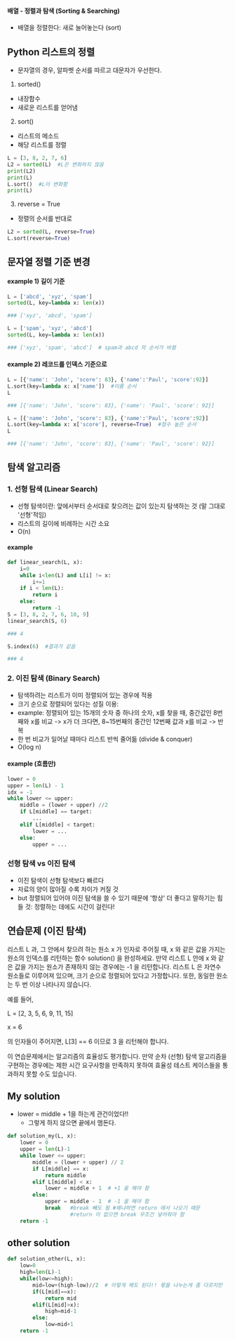 #### 배열 - 정렬과 탐색 (Sorting & Searching)

- 배열을 정렬한다: 새로 늘어놓는다 (sort)

## Python 리스트의 정렬

- 문자열의 경우, 알파벳 순서를 따르고 대문자가 우선한다.

1. sorted()
- 내장함수
- 새로운 리스트를 얻어냄

2. sort()
- 리스트의 메소드
- 해당 리스트를 정렬 

```python
L = [3, 8, 2, 7, 6]
L2 = sorted(L)  #L은 변화하지 않음
print(L2)
print(L)
L.sort()  #L이 변화함
print(L)
```

3. reverse = True
- 정렬의 순서를 반대로
```python
L2 = sorted(L, reverse=True)
L.sort(reverse=True)
```

## 문자열 정렬 기준 변경

#### example 1) 길이 기준
```python
L = ['abcd', 'xyz', 'spam']
sorted(L, key=lambda x: len(x))

### ['xyz', 'abcd', 'spam']
```
```python
L = ['spam', 'xyz', 'abcd']
sorted(L, key=lambda x: len(x))   

### ['xyz', 'spam', 'abcd']  # spam과 abcd 의 순서가 바뀜
```

#### example 2) 레코드를 인덱스 기준으로
```python
L = [{'name': 'John', 'score': 83}, {'name':'Paul', 'score':92}]
L.sort(key=lambda x: x['name'])  #이름 순서
L

### [{'name': 'John', 'score': 83}, {'name': 'Paul', 'score': 92}]
```

```python
L = [{'name': 'John', 'score': 83}, {'name':'Paul', 'score':92}]
L.sort(key=lambda x: x['score'], reverse=True)  #점수 높은 순서
L

### [{'name': 'John', 'score': 83}, {'name': 'Paul', 'score': 92}]
```

## 탐색 알고리즘

### 1. 선형 탐색 (Linear Search)

- 선형 탐색이란: 앞에서부터 순서대로 찾으려는 값이 있는지 탐색하는 것 (말 그대로 '선형'적임)
- 리스트의 길이에 비례하는 시간 소요
- O(n)

#### example
```python
def linear_search(L, x):
    i=0
    while i<len(L) and L[i] != x:
        i+=1
    if i < len(L):
        return i
    else:
        return -1
S = [3, 8, 2, 7, 6, 10, 9]
linear_search(S, 6)

### 4

S.index(6)  #결과가 같음

### 4
```

### 2. 이진 탐색 (Binary Search)

- 탐색하려는 리스트가 이미 정렬되어 있는 경우에 적용
- 크기 순으로 정렬되어 있다는 성질 이용:
- example: 정렬되어 있는 15개의 숫자 중 하나의 숫자, x를 찾을 때, 중간값인 8번째와 x를 비교 -> x가 더 크다면, 8~15번째의 중간인 
12번째 값과 x를 비교 -> 반복
- 한 번 비교가 일어날 때마다 리스트 반씩 줄어듦 (divide & conquer)
- O(log n)

#### example (흐름만)
```python
lower = 0
upper = len(L) - 1
idx = -1
while lower <= upper:
    middle = (lower + upper) //2
    if L[middle] == target:
        ...
    elif L[middle] < target:
        lower = ...
    else:
        upper = ...
```


### 선형 탐색 vs 이진 탐색
- 이진 탐색이 선형 탐색보다 빠르다
- 자료의 양이 많아질 수록 차이가 커질 것
- but 정렬되어 있어야 이진 탐색을 쓸 수 있기 때문에 '항상' 더 좋다고 말하기는 힘들 것: 정렬하는 데에도 시간이 걸린다!


## 연습문제 (이진 탐색)
리스트 L 과, 그 안에서 찾으려 하는 원소 x 가 인자로 주어질 때, x 와 같은 값을 가지는 원소의 인덱스를 리턴하는 함수 solution() 을 완성하세요. 
만약 리스트 L 안에 x 와 같은 값을 가지는 원소가 존재하지 않는 경우에는 -1 을 리턴합니다. 
리스트 L 은 자연수 원소들로 이루어져 있으며, 크기 순으로 정렬되어 있다고 가정합니다. 
또한, 동일한 원소는 두 번 이상 나타나지 않습니다.

예를 들어,

L = [2, 3, 5, 6, 9, 11, 15]

x = 6

의 인자들이 주어지면, L[3] == 6 이므로 3 을 리턴해야 합니다.

이 연습문제에서는 알고리즘의 효율성도 평가합니다. 
만약 순차 (선형) 탐색 알고리즘을 구현하는 경우에는 제한 시간 요구사항을 만족하지 못하여 효율성 테스트 케이스들을 통과하지 못할 수도 있습니다.

## My solution

- lower = middle + 1을 하는게 관건이었다!!
    + 그렇게 하지 않으면 끝에서 맴돈다.

```python
def solution_my(L, x):
    lower = 0
    upper = len(L)-1
    while lower <= upper:
        middle = (lower + upper) // 2
        if L[middle] == x:
            return middle  
        elif L[middle] < x:
            lower = middle + 1  # +1 을 해야 함
        else:
            upper = middle - 1  # -1 을 해야 함
            break   #break 빼도 됨 #왜냐하면 return 에서 나오기 때문
                    #return 이 없으면 break 무조건 넣어줘야 함
    return -1
```

## other solution
```python
def solution_other(L, x):
    low=0
    high=len(L)-1
    while(low<=high):
        mid=low+(high-low)//2  # 이렇게 해도 된다!! 몫을 나누는게 좀 다르지만 
        if(L[mid]==x):
            return mid
        elif(L[mid]>x):
            high=mid-1
        else:
            low=mid+1
    return -1
```
